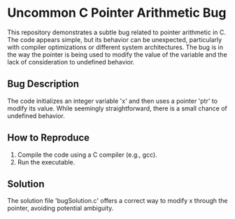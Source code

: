 # Uncommon C Pointer Arithmetic Bug

This repository demonstrates a subtle bug related to pointer arithmetic in C.  The code appears simple, but its behavior can be unexpected, particularly with compiler optimizations or different system architectures. The bug is in the way the pointer is being used to modify the value of the variable and the lack of consideration to undefined behavior.

## Bug Description

The code initializes an integer variable 'x' and then uses a pointer 'ptr' to modify its value. While seemingly straightforward, there is a small chance of undefined behavior.

## How to Reproduce

1. Compile the code using a C compiler (e.g., gcc).
2. Run the executable.

## Solution

The solution file 'bugSolution.c' offers a correct way to modify x through the pointer, avoiding potential ambiguity.  